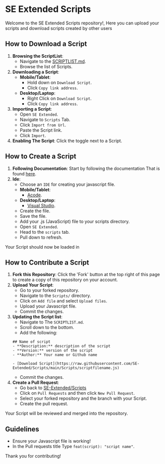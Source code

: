 # SE Extended Scripts
Welcome to the SE Extended Scripts repository!, Here you can upload your scripts and download scripts created by other users

## How to Download a Script
1. **Browsing the ScriptList**:
    - Navigate to the [SCRIPTLIST.md](https://github.com/SE-Extended/Scripts/SCRIPTLIST.md).
    - Browse the list of Scripts.
2. **Downloading a Script**:
    - **Mobile/Tablet**:
        - Hold down on `Download Script`.
        - Click `Copy link address`.
    - **Desktop/Laptop**:
        - Right Click on `Download Script`.
        - Click `Copy link address`.
3. **Importing a Script**:
    - Open `SE Extended`.
    - Navigate to `Scripts` Tab.
    - Click `Import from Url`.
    - Paste the Script link.
    - Click `Import`.
4. **Enabling The Script**: Click the toggle next to a Script.

## How to Create a Script
1. **Following Documentation**: Start by following the documentation That is found [here](https://github.com/SE-Extended/Scripts/DOCUMENTATION.md).
2. **Ide**:
    - Choose an `IDE` for creating your javascript file.
    - **Mobile/Tablet**:
       - [Acode](https://github.com/deadlyjack/Acode).
    - **Desktop/Laptop**:
       - [Visual Studio](https://visualstudio.microsoft.com).
    - Create the file.
    - Save the file.
    - Add your .js (JavaScript) file to your scripts directory.
    - Open `SE Extended`.
    - Head to the `scripts` tab.
    - Pull down to refresh.

Your Script should now be loaded in 
## How to Contribute a Script

1. **Fork this Repository**: Click the 'Fork' button at the top right of this page to create a copy of this repository on your account.
2. **Upload Your Script**:
    - Go to your forked repository.
    - Navigate to the `Scripts/` directory.
    - Click on `Add file` and select `Upload files`.
    - Upload your Javascript file.
    - Commit the changes.
3. **Updating the Script list**:
    - Navigate to The `SCRIPTLIST.md`.
    - Scroll down to the bottom.
    - Add the following:
    ```
    ## Name of script
    - **Description:** description of the script
    - **Version:** version of the script
    - **Author:** Your name or Github name 

    - [Download Script](https://raw.githubusercontent.com/SE-Extended/Scripts/main/Scripts/scriptfilename.js)
    ```
    - Commit the changes.
4. **Create a Pull Request**:
    - Go back to [SE-Extended/Scripts](https://github.com/SE-Extended/Scripts)
    - Click on `Pull Requests` and then click `New Pull Request`.
    - Select your forked repository and the branch with your Script.
    - Create the pull request.

Your Script will be reviewed and merged into the repository.
## Guidelines

- Ensure your Javascript file is working!
- In the Pull requests title Type `feat(script): "script name"`.

Thank you for contributing!